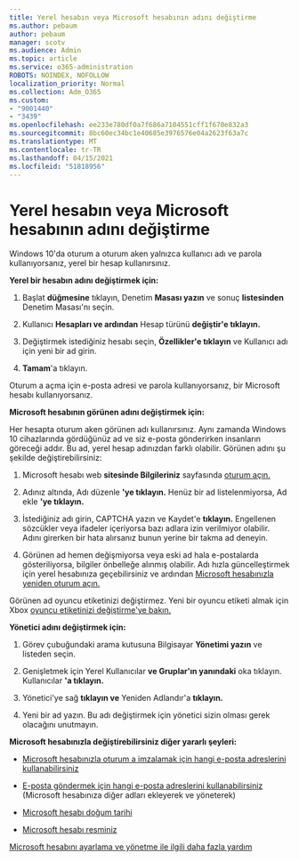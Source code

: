 ```yaml
---
title: Yerel hesabın veya Microsoft hesabının adını değiştirme
ms.author: pebaum
author: pebaum
manager: scotv
ms.audience: Admin
ms.topic: article
ms.service: o365-administration
ROBOTS: NOINDEX, NOFOLLOW
localization_priority: Normal
ms.collection: Adm_O365
ms.custom:
- "9001440"
- "3439"
ms.openlocfilehash: ee233e780df0a7f686a7104551cff1f670e832a3
ms.sourcegitcommit: 8bc60ec34bc1e40685e3976576e04a2623f63a7c
ms.translationtype: MT
ms.contentlocale: tr-TR
ms.lasthandoff: 04/15/2021
ms.locfileid: "51818956"
---
```

# <a name="change-the-name-of-a-local-account-or-a-microsoft-account"></a>Yerel hesabın veya Microsoft hesabının adını değiştirme

Windows 10'da oturum a oturum aken yalnızca kullanıcı adı ve parola kullanıyorsanız, yerel bir hesap kullanırsınız. 

**Yerel bir hesabın adını değiştirmek için:**

1. Başlat **düğmesine** tıklayın, Denetim **Masası yazın** ve sonuç **listesinden** Denetim Masası'nı seçin.

2. Kullanıcı **Hesapları ve ardından** Hesap türünü **değiştir'e tıklayın.**

3. Değiştirmek istediğiniz hesabı seçin, **Özellikler'e tıklayın** ve Kullanıcı adı için yeni bir ad girin.

4. **Tamam**'a tıklayın.

Oturum a açma için e-posta adresi ve parola kullanıyorsanız, bir Microsoft hesabı kullanıyorsanız.

**Microsoft hesabının görünen adını değiştirmek için:**

Her hesapta oturum aken görünen adı kullanırsınız. Aynı zamanda Windows 10 cihazlarında gördüğünüz ad ve siz e-posta gönderirken insanların göreceği addır. Bu ad, yerel hesap adınızdan farklı olabilir. Görünen adını şu şekilde değiştirebilirsiniz:

1. Microsoft hesabı web **sitesinde Bilgileriniz** sayfasında [oturum açın.](https://account.microsoft.com/)

2. Adınız altında, Adı düzenle **'ye tıklayın.** Henüz bir ad listelenmiyorsa, Ad ekle **'ye tıklayın.** 

3. İstediğiniz adı girin, CAPTCHA yazın ve Kaydet'e **tıklayın.** Engellenen sözcükler veya ifadeler içeriyorsa bazı adlara izin verilmiyor olabilir. Adını girerken bir hata alırsanız bunun yerine bir takma ad deneyin.

4. Görünen ad hemen değişmiyorsa veya eski ad hala e-postalarda gösteriliyorsa, bilgiler önbelleğe alınmış olabilir. Adı hızla güncelleştirmek için yerel hesabınıza geçebilirsiniz ve ardından [Microsoft hesabınızla yeniden oturum açın.](https://account.microsoft.com/)

Görünen ad oyuncu etiketinizi değiştirmez. Yeni bir oyuncu etiketi almak için Xbox [oyuncu etiketinizi değiştirme'ye bakın.](https://support.xbox.com/id-ID/account-management/change-xbox-live-gamertag)

**Yönetici adını değiştirmek için:**

1. Görev çubuğundaki arama kutusuna Bilgisayar **Yönetimi yazın** ve listeden seçin.

2. Genişletmek için Yerel Kullanıcılar **ve Gruplar'ın yanındaki** oka tıklayın. Kullanıcılar **'a tıklayın.**

3. Yönetici'ye sağ **tıklayın ve** Yeniden Adlandır'a **tıklayın.**

4. Yeni bir ad yazın. Bu adı değiştirmek için yönetici sizin olması gerek olacağını unutmayın.

**Microsoft hesabınızla değiştirebilirsiniz diğer yararlı şeyleri:**

- [Microsoft hesabınızla oturum a imzalamak için hangi e-posta adreslerini kullanabilirsiniz](https://support.microsoft.com/help/4026162)

- [E-posta göndermek için hangi e-posta adreslerini kullanabilirsiniz](https://support.microsoft.com/help/12407) (Microsoft hesabınıza diğer adları ekleyerek ve yöneterek)

- [Microsoft hesabı doğum tarihi](https://support.microsoft.com/help/12411)

- [Microsoft hesabı resminiz](https://support.microsoft.com/help/4026790)

[Microsoft hesabını ayarlama ve yönetme ile ilgili daha fazla yardım](https://support.microsoft.com/hub/4294457/microsoft-account-help#manage-account)